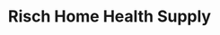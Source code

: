 ---
title: "Risch Home Health Supply"
url: /lancaster/risch-home-health-supply/
shop: Sanitätshaus
---